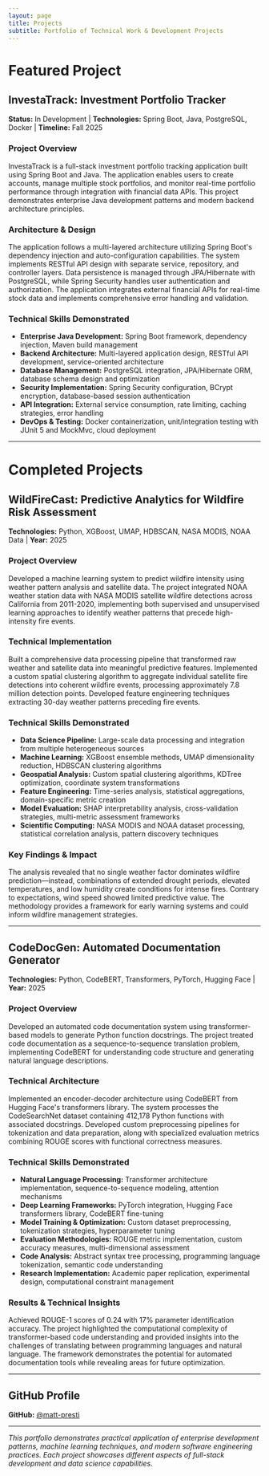 ```yaml
---
layout: page
title: Projects
subtitle: Portfolio of Technical Work & Development Projects
---
```


# Featured Project

## InvestaTrack: Investment Portfolio Tracker
**Status:** In Development | **Technologies:** Spring Boot, Java, PostgreSQL, Docker | **Timeline:** Fall 2025

### Project Overview
InvestaTrack is a full-stack investment portfolio tracking application built using Spring Boot and Java. The application enables users to create accounts, manage multiple stock portfolios, and monitor real-time portfolio performance through integration with financial data APIs. This project demonstrates enterprise Java development patterns and modern backend architecture principles.

### Architecture & Design
The application follows a multi-layered architecture utilizing Spring Boot's dependency injection and auto-configuration capabilities. The system implements RESTful API design with separate service, repository, and controller layers. Data persistence is managed through JPA/Hibernate with PostgreSQL, while Spring Security handles user authentication and authorization. The application integrates external financial APIs for real-time stock data and implements comprehensive error handling and validation.

### Technical Skills Demonstrated
- **Enterprise Java Development:** Spring Boot framework, dependency injection, Maven build management
- **Backend Architecture:** Multi-layered application design, RESTful API development, service-oriented architecture
- **Database Management:** PostgreSQL integration, JPA/Hibernate ORM, database schema design and optimization
- **Security Implementation:** Spring Security configuration, BCrypt encryption, database-based session authentication
- **API Integration:** External service consumption, rate limiting, caching strategies, error handling
- **DevOps & Testing:** Docker containerization, unit/integration testing with JUnit 5 and MockMvc, cloud deployment

---

# Completed Projects

## WildFireCast: Predictive Analytics for Wildfire Risk Assessment
**Technologies:** Python, XGBoost, UMAP, HDBSCAN, NASA MODIS, NOAA Data | **Year:** 2025

### Project Overview
Developed a machine learning system to predict wildfire intensity using weather pattern analysis and satellite data. The project integrated NOAA weather station data with NASA MODIS satellite wildfire detections across California from 2011-2020, implementing both supervised and unsupervised learning approaches to identify weather patterns that precede high-intensity fire events.

### Technical Implementation
Built a comprehensive data processing pipeline that transformed raw weather and satellite data into meaningful predictive features. Implemented a custom spatial clustering algorithm to aggregate individual satellite fire detections into coherent wildfire events, processing approximately 7.8 million detection points. Developed feature engineering techniques extracting 30-day weather patterns preceding fire events.

### Technical Skills Demonstrated
- **Data Science Pipeline:** Large-scale data processing and integration from multiple heterogeneous sources
- **Machine Learning:** XGBoost ensemble methods, UMAP dimensionality reduction, HDBSCAN clustering algorithms
- **Geospatial Analysis:** Custom spatial clustering algorithms, KDTree optimization, coordinate system transformations
- **Feature Engineering:** Time-series analysis, statistical aggregations, domain-specific metric creation
- **Model Evaluation:** SHAP interpretability analysis, cross-validation strategies, multi-metric assessment frameworks
- **Scientific Computing:** NASA MODIS and NOAA dataset processing, statistical correlation analysis, pattern discovery techniques

### Key Findings & Impact
The analysis revealed that no single weather factor dominates wildfire prediction—instead, combinations of extended drought periods, elevated temperatures, and low humidity create conditions for intense fires. Contrary to expectations, wind speed showed limited predictive value. The methodology provides a framework for early warning systems and could inform wildfire management strategies.

---

## CodeDocGen: Automated Documentation Generator
**Technologies:** Python, CodeBERT, Transformers, PyTorch, Hugging Face | **Year:** 2025

### Project Overview
Developed an automated code documentation system using transformer-based models to generate Python function docstrings. The project treated code documentation as a sequence-to-sequence translation problem, implementing CodeBERT for understanding code structure and generating natural language descriptions.

### Technical Architecture
Implemented an encoder-decoder architecture using CodeBERT from Hugging Face's transformers library. The system processes the CodeSearchNet dataset containing 412,178 Python functions with associated docstrings. Developed custom preprocessing pipelines for tokenization and data preparation, along with specialized evaluation metrics combining ROUGE scores with functional correctness measures.

### Technical Skills Demonstrated
- **Natural Language Processing:** Transformer architecture implementation, sequence-to-sequence modeling, attention mechanisms
- **Deep Learning Frameworks:** PyTorch integration, Hugging Face transformers library, CodeBERT fine-tuning
- **Model Training & Optimization:** Custom dataset preprocessing, tokenization strategies, hyperparameter tuning
- **Evaluation Methodologies:** ROUGE metric implementation, custom accuracy measures, multi-dimensional assessment
- **Code Analysis:** Abstract syntax tree processing, programming language tokenization, semantic code understanding
- **Research Implementation:** Academic paper replication, experimental design, computational constraint management

### Results & Technical Insights
Achieved ROUGE-1 scores of 0.24 with 17% parameter identification accuracy. The project highlighted the computational complexity of transformer-based code understanding and provided insights into the challenges of translating between programming languages and natural language. The framework demonstrates the potential for automated documentation tools while revealing areas for future optimization.

---

## GitHub Profile
**GitHub:** [@matt-presti](https://github.com/matt-presti)

---

*This portfolio demonstrates practical application of enterprise development patterns, machine learning techniques, and modern software engineering practices. Each project showcases different aspects of full-stack development and data science capabilities.*

